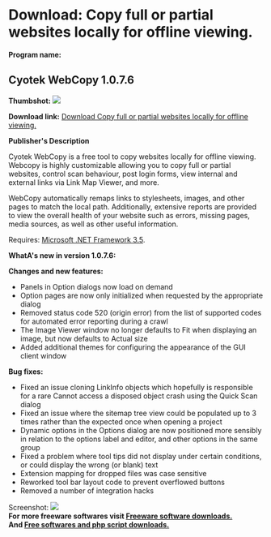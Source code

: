 # Download: Copy full or partial websites locally for offline viewing.

**Program name:**

## Cyotek WebCopy 1.0.7.6

  
**Thumbshot:** ![](http://www.freewarefiles.com/screenshot/ctkwebcopy_md.jpg)   
  
**Download link:** [Download Copy full or partial websites locally for offline viewing.](http://freesoftwares.boysofts.com/Cyotek-WebCopy_program_85404.html)  
  


**Publisher's Description**  
  


Cyotek WebCopy is a free tool to copy websites locally for offline viewing. Webcopy is highly customizable allowing you to copy full or partial websites, control scan behaviour, post login forms, view internal and external links via Link Map Viewer, and more. 

WebCopy automatically remaps links to stylesheets, images, and other pages to match the local path. Additionally, extensive reports are provided to view the overall health of your website such as errors, missing pages, media sources, as well as other useful information.

Requires: [Microsoft .NET Framework 3.5](http://www.freewarefiles.com/Microsoft-NET-Framework-3_program_31320.html). 

**WhatA's new in version 1.0.7.6:**

**Changes and new features:**

  * Panels in Option dialogs now load on demand 
  * Option pages are now only initialized when requested by the appropriate dialog 
  * Removed status code 520 (origin error) from the list of supported codes for automated error reporting during a crawl 
  * The Image Viewer window no longer defaults to Fit when displaying an image, but now defaults to Actual size 
  * Added additional themes for configuring the appearance of the GUI client window 

**Bug fixes:**

  * Fixed an issue cloning LinkInfo objects which hopefully is responsible for a rare Cannot access a disposed object crash using the Quick Scan dialog 
  * Fixed an issue where the sitemap tree view could be populated up to 3 times rather than the expected once when opening a project 
  * Dynamic options in the Options dialog are now positioned more sensibly in relation to the options label and editor, and other options in the same group 
  * Fixed a problem where tool tips did not display under certain conditions, or could display the wrong (or blank) text 
  * Extension mapping for dropped files was case sensitive 
  * Reworked tool bar layout code to prevent overflowed buttons 
  * Removed a number of integration hacks 

  
  
Screenshot: ![](http://www.freewarefiles.com/screenshot/ctkwebcopy.jpg)   
**For more freeware softwares visit [Freeware software downloads.](http://freesoftwares.boysofts.com/)**   
**And [Free softwares and php script downloads.](http://www.boysofts.com/)**
